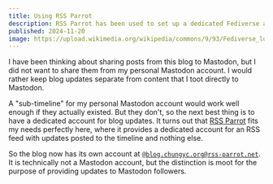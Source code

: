 ```yaml
---
title: Using RSS Parrot
description: RSS Parrot has been used to set up a dedicated Fediverse account for the blog which only posts updates.
published: 2024-11-20
image: https://upload.wikimedia.org/wikipedia/commons/9/93/Fediverse_logo_proposal.svg
---
```


I have been thinking about sharing posts from this blog to Mastodon, but I did not want to share them from my personal Mastodon account.  I would rather keep blog updates separate from content that
I toot directly to Mastodon.

A "sub-timeline" for my personal Mastodon account would work well enough if they actually existed.  But they don't, so the next best thing is to have a dedicated account for blog updates.  It turns out that <a href="https://rss-parrot.net/">RSS Parrot</a> fits my needs perfectly here, where it provides a dedicated account for an RSS feed with updates posted to the timeline and nothing else.

So the blog now has its own account at [`@blog.chungyc.org@rss-parrot.net`](https://rss-parrot.net/web/feeds/blog.chungyc.org).  It is technically not a Mastodon account, but the distinction is moot for the purpose of providing updates to Mastodon followers.
